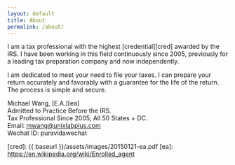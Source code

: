 ```yaml
---
layout: default
title: About
permalink: /about/
---
```


I am a tax professional with the highest [credential][cred] awarded
by the IRS. I have been working in this field continuously since
2005, previously for a leading tax preparation company and now
independently.

I am dedicated to meet your need to file your taxes. I can prepare your
return accurately and favorably with a guarantee for the life of the return. The process
is simple and secure. 

Michael Wang, [E.A.][ea]  
Admitted to Practice Before the IRS.  
Tax Professional Since 2005, All 50 States + DC.  
Email: mwang@unixlabplus.com  
Wechat ID: puravidawechat

[cred]: {{ baseurl }}/assets/images/20150121-ea.pdf
[ea]: https://en.wikipedia.org/wiki/Enrolled_agent
